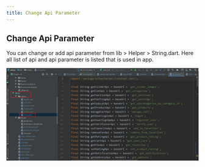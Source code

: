 ```yaml
---
title: Change Api Parameter
---
```


## Change Api Parameter

You can change or add api parameter from lib > Helper > String.dart. Here all list of api and api parameter is listed that is used in app.

![eShop](/img/flutter/api.png) 
